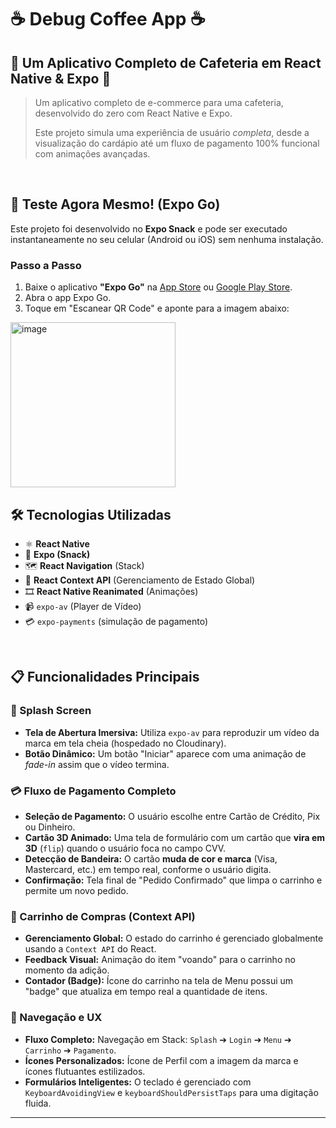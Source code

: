 # ☕ Debug Coffee App ☕

## 🌟 Um Aplicativo Completo de Cafeteria em React Native & Expo 🌟

> Um aplicativo completo de e-commerce para uma cafeteria, desenvolvido do zero com React Native e Expo.
>
> Este projeto simula uma experiência de usuário *completa*, desde a visualização do cardápio até um fluxo de pagamento 100% funcional com animações avançadas.

<br>

## 🚀 Teste Agora Mesmo! (Expo Go)

Este projeto foi desenvolvido no **Expo Snack** e pode ser executado instantaneamente no seu celular (Android ou iOS) sem nenhuma instalação.

### Passo a Passo

1.  Baixe o aplicativo **"Expo Go"** na [App Store](https://apps.apple.com/br/app/expo-go/id982107779) ou [Google Play Store](https://play.google.com/store/apps/details?id=host.exp.exponent).
2.  Abra o app Expo Go.
3.  Toque em "Escanear QR Code" e aponte para a imagem abaixo:

<img width="264" height="264" alt="image" src="https://github.com/user-attachments/assets/3948bd69-f7a7-4032-91fc-68081149c12b" />



<br>

## 🛠️ Tecnologias Utilizadas

* ⚛️ **React Native**
* 🍿 **Expo (Snack)**
* 🗺️ **React Navigation** (Stack)
* 🛒 **React Context API** (Gerenciamento de Estado Global)
* 🎞️ **React Native Reanimated** (Animações)
* 📹 `expo-av` (Player de Vídeo)
* 💳 `expo-payments` (simulação de pagamento)

<br>

## 📋 Funcionalidades Principais

### 🎥 Splash Screen
* **Tela de Abertura Imersiva:** Utiliza `expo-av` para reproduzir um vídeo da marca em tela cheia (hospedado no Cloudinary).
* **Botão Dinâmico:** Um botão "Iniciar" aparece com uma animação de *fade-in* assim que o vídeo termina.

### 💳 Fluxo de Pagamento Completo
* **Seleção de Pagamento:** O usuário escolhe entre Cartão de Crédito, Pix ou Dinheiro.
* **Cartão 3D Animado:** Uma tela de formulário com um cartão que **vira em 3D** (`flip`) quando o usuário foca no campo CVV.
* **Detecção de Bandeira:** O cartão **muda de cor e marca** (Visa, Mastercard, etc.) em tempo real, conforme o usuário digita.
* **Confirmação:** Tela final de "Pedido Confirmado" que limpa o carrinho e permite um novo pedido.

### 🛒 Carrinho de Compras (Context API)
* **Gerenciamento Global:** O estado do carrinho é gerenciado globalmente usando a `Context API` do React.
* **Feedback Visual:** Animação do item "voando" para o carrinho no momento da adição.
* **Contador (Badge):** Ícone do carrinho na tela de Menu possui um "badge" que atualiza em tempo real a quantidade de itens.

### 📱 Navegação e UX
* **Fluxo Completo:** Navegação em Stack: `Splash` ➔ `Login` ➔ `Menu` ➔ `Carrinho` ➔ `Pagamento`.
* **Ícones Personalizados:** Ícone de Perfil com a imagem da marca e ícones flutuantes estilizados.
* **Formulários Inteligentes:** O teclado é gerenciado com `KeyboardAvoidingView` e `keyboardShouldPersistTaps` para uma digitação fluida.

---

